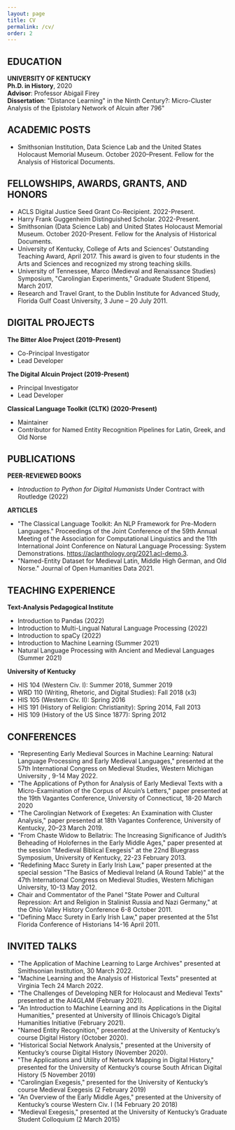 ```yaml
---
layout: page
title: CV
permalink: /cv/
order: 2
---
```



## EDUCATION
**UNIVERSITY OF KENTUCKY**<br>
**Ph.D. in History**, 2020<br>
**Advisor**: Professor Abigail Firey<br>
**Dissertation**: "Distance Learning" in the Ninth Century?: Micro-Cluster Analysis of the Epistolary Network of Alcuin after 796"


## ACADEMIC POSTS
- Smithsonian Institution, Data Science Lab and the United States Holocaust Memorial Museum. October 2020–Present. Fellow for the Analysis of Historical Documents.

## FELLOWSHIPS, AWARDS, GRANTS, AND HONORS
- ACLS Digital Justice Seed Grant Co-Recipient. 2022-Present.
- Harry Frank Guggenheim Distinguished Scholar. 2022-Present.
- Smithsonian (Data Science Lab) and United States Holocaust Memorial Museum. October 2020-Present. Fellow for the Analysis of Historical Documents.
- University of Kentucky, College of Arts and Sciences’ Outstanding Teaching Award, April 2017. This award is given to four students in the Arts and Sciences and recognized my strong teaching skills.
- University of Tennessee, Marco (Medieval and Renaissance Studies) Symposium, "Carolingian Experiments," Graduate Student Stipend, March 2017.
- Research and Travel Grant, to the Dublin Institute for Advanced Study, Florida Gulf Coast University, 3 June – 20 July 2011.


## DIGITAL PROJECTS
**The Bitter Aloe Project (2019-Present)**
- Co-Principal Investigator
- Lead Developer

**The Digital Alcuin Project (2019-Present)**
- Principal Investigator
- Lead Developer

**Classical Language Toolkit (CLTK) (2020-Present)**
- Maintainer
- Contributor for Named Entity Recognition Pipelines for Latin, Greek, and Old Norse

## PUBLICATIONS
**PEER-REVIEWED BOOKS**
- *Introduction to Python for Digital Humanists* Under Contract with Routledge (2022)


**ARTICLES**
- "The Classical Language Toolkit: An NLP Framework for Pre-Modern Languages." Proceedings of the Joint Conference of the 59th Annual Meeting of the Association for Computational Linguistics and the 11th International Joint Conference on Natural Language Processing: System Demonstrations. https://aclanthology.org/2021.acl-demo.3.
- "Named-Entity Dataset for Medieval Latin, Middle High German, and Old Norse." Journal of Open Humanities Data 2021.


## TEACHING EXPERIENCE
**Text-Analysis Pedagogical Institute**
- Introduction to Pandas (2022)
- Introduction to Multi-Lingual Natural Language Processing (2022)
- Introduction to spaCy (2022)
- Introduction to Machine Learning (Summer 2021)
- Natural Language Processing with Ancient and Medieval Languages (Summer 2021)

**University of Kentucky**
- HIS 104 (Western Civ. I): Summer 2018, Summer 2019
- WRD 110 (Writing, Rhetoric, and Digital Studies): Fall 2018 (x3)
- HIS 105 (Western Civ. II): Spring 2016
- HIS 191 (History of Religion: Christianity):  Spring 2014, Fall 2013
- HIS 109 (History of the US Since 1877): Spring 2012


## CONFERENCES
- "Representing Early Medieval Sources in Machine Learning: Natural Language Processing and Early Medieval Languages," presented at the 57th International Congress on Medieval Studies, Western Michigan University , 9-14 May 2022.
- "The Applications of Python for Analysis of Early Medieval Texts with a Micro-Examination of the Corpus of Alcuin’s Letters," paper presented at the 19th Vagantes Conference, University of Connecticut, 18-20 March 2020
- "The Carolingian Network of Exegetes: An Examination with Cluster Analysis," paper presented at 18th Vagantes Conference, University of Kentucky, 20–23 March 2019.
- "From Chaste Widow to Bellatrix: The Increasing Significance of Judith’s Beheading of Holofernes in the Early Middle Ages," paper presented at the session "Medieval Biblical Exegesis" at the 22nd Bluegrass Symposium, University of Kentucky, 22-23 February 2013.
- "Redefining Macc Surety in Early Irish Law," paper presented at the special session "The Basics of Medieval Ireland (A Round Table)" at the 47th International Congress on Medieval Studies, Western Michigan University, 10-13 May 2012.
- Chair and Commentator of the Panel "State Power and Cultural Repression: Art and Religion in Stalinist Russia and Nazi Germany," at the Ohio Valley History Conference 6-8 October 2011.
- "Defining Macc Surety in Early Irish Law," paper presented at the 51st Florida Conference of Historians 14-16 April 2011.


## INVITED TALKS
- "The Application of Machine Learning to Large Archives" presented at Smithsonian Institution, 30 March 2022.
- "Machine Learning and the Analysis of Historical Texts" presented at Virginia Tech 24 March 2022.
- "The Challenges of Developing NER for Holocaust and Medieval Texts" presented at the AI4GLAM (February 2021).
- "An Introduction to Machine Learning and its Applications in the Digital Humanities," presented at University of Illinois Chicago’s Digital Humanities Initiative (February 2021).
- "Named Entity Recognition," presented at the University of Kentucky’s course Digital History (October 2020).
- "Historical Social Network Analysis," presented at the University of Kentucky’s course Digital History (November 2020).
- "The Applications and Utility of Network Mapping in Digital History," presented for the University of Kentucky’s course South African Digital History (5 November 2019)
- "Carolingian Exegesis," presented for the University of Kentucky’s course Medieval Exegesis (2 February 2019)
- "An Overview of the Early Middle Ages," presented at the University of Kentucky’s course Western Civ. I (14 February 20 2018)
- "Medieval Exegesis," presented at the University of Kentucky’s Graduate Student Colloquium (2 March 2015)
